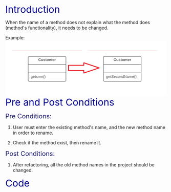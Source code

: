 <span style="color:darkblue;font-size:30px;">Introduction </span>

When the name of a method does not explain what the method does (method's functionality), it needs to be changed.

Example:
![renamemethod](renamemethod.png)
<span style="color:darkblue;font-size:30px;">Pre and Post Conditions </span>

<span style="color:MidnightBlue;font-size:20px;">Pre Conditions: </span>

1. User must enter the existing method's name, and the new method name in order to rename.

2. Check if the method exist, then rename it.

<span style="color:MidnightBlue;font-size:20px;">Post Conditions: </span>

1. After refactoring, all the old method names in the project should be changed.

<span style="color:darkblue;font-size:30px;">Code</span>
